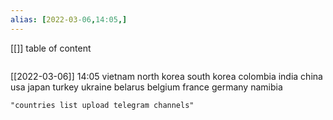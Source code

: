 ```yaml
---
alias: [2022-03-06,14:05,]
---
```

[[]]
table of content
```toc
```

[[2022-03-06]] 14:05
vietnam
north korea
south korea
colombia
india
china
usa
japan
turkey
ukraine
belarus
belgium
france
germany
namibia
```query
"countries list upload telegram channels"
```